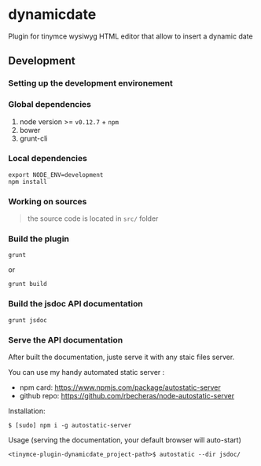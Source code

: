 # dynamicdate

Plugin for tinymce wysiwyg HTML editor that allow to insert a dynamic date

## Development

### Setting up the development environement

### Global dependencies

1. node version >= `v0.12.7` + `npm`
1. bower
1. grunt-cli

### Local dependencies

```
export NODE_ENV=development
npm install
```

### Working on sources

> the source code is located in `src/` folder

### Build the plugin

```
grunt
```

or

```
grunt build
```

### Build the jsdoc API documentation

```
grunt jsdoc
```

### Serve the API documentation

After built the documentation, juste serve it with any staic files server.

You can use my handy automated static server :

- npm card: https://www.npmjs.com/package/autostatic-server
- github repo: https://github.com/rbecheras/node-autostatic-server

Installation:

```
$ [sudo] npm i -g autostatic-server
```

Usage (serving the documentation, your default browser will auto-start)

```
<tinymce-plugin-dynamicdate_project-path>$ autostatic --dir jsdoc/
```
